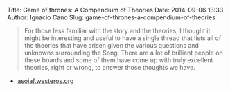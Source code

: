 Title: Game of thrones: A Compendium of Theories
Date: 2014-09-06 13:33
Author: Ignacio Cano
Slug: game-of-thrones-a-compendium-of-theories

> For those less familiar with the story and the theories, I thought it
> might be interesting and useful to have a single thread that lists all
> of the theories that have arisen given the various questions and
> unknowns surrounding the Song. There are a lot of brilliant people on
> these boards and some of them have come up with truly excellent
> theories, right or wrong, to answer those thoughts we have.

- [asoiaf.westeros.org][]

  [asoiaf.westeros.org]: http://asoiaf.westeros.org/index.php/topic/79775-a-compendium-of-theories/
    "Game of thrones: A Compendium of Theories"

